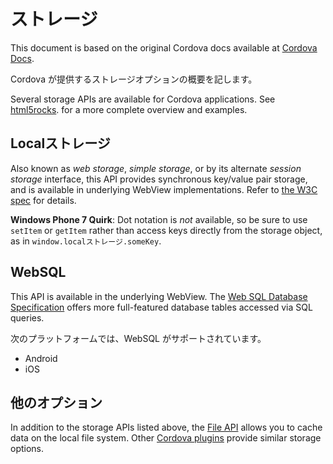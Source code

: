 ストレージ
==========

<div class="admonition note">

This document is based on the original Cordova docs available at
[Cordova
Docs](http://docs.phonegap.com/en/3.5.0/cordova_storage_storage.md.html#ストレージ).

</div>

Cordova が提供するストレージオプションの概要を記します。

Several storage APIs are available for Cordova applications. See
[html5rocks](http://www.html5rocks.com/en/features/storage). for a more
complete overview and examples.

Localストレージ
---------------

Also known as *web storage*, *simple storage*, or by its alternate
*session storage* interface, this API provides synchronous key/value
pair storage, and is available in underlying WebView implementations.
Refer to [the W3C spec](http://www.w3.org/TR/webstorage/) for details.

**Windows Phone 7 Quirk**: Dot notation is *not* available, so be sure
to use `setItem` or `getItem` rather than access keys directly from the
storage object, as in `window.localストレージ.someKey`.

WebSQL
------

This API is available in the underlying WebView. The [Web SQL Database
Specification](http://dev.w3.org/html5/webdatabase/) offers more
full-featured database tables accessed via SQL queries.

次のプラットフォームでは、WebSQL がサポートされています。

-   Android
-   iOS

他のオプション
--------------

In addition to the storage APIs listed above, the [File
API](https://github.com/apache/cordova-plugin-file/blob/master/README.md)
allows you to cache data on the local file system. Other [Cordova
plugins](http://plugins.cordova.io/) provide similar storage options.
